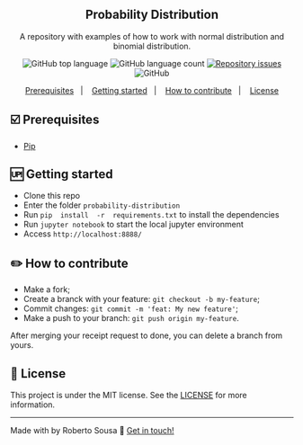 
<h2 align="center">
	Probability Distribution
</h2>

<p align="center">
A repository with examples of how to work with normal distribution and binomial distribution.
</p>
<p align="center">
  <img alt="GitHub top language" src="https://img.shields.io/github/languages/top/robertosousa1/probability-distribution.svg">
  
  <img alt="GitHub language count" src="https://img.shields.io/github/languages/count/robertosousa1/probability-distribution.svg">
  
  <a href="https://github.com/robertosousa1/probability-distribution/issues">
    <img alt="Repository issues" src="https://img.shields.io/github/issues/robertosousa1/probability-distribution.svg">
  </a>

  <img alt="GitHub" src="https://img.shields.io/github/license/robertosousa1/probability-distribution.svg">   
</p>

<p align="center">
  <a href="#ballot_box_with_check-prerequisites">Prerequisites</a>&nbsp;&nbsp;&nbsp;|&nbsp;&nbsp;&nbsp;
    <a href="#up-getting-started">Getting started</a>&nbsp;&nbsp;&nbsp;|&nbsp;&nbsp;&nbsp;
  <a href="#pencil2-how-to-contribute">How to contribute</a>&nbsp;&nbsp;&nbsp;|&nbsp;&nbsp;&nbsp;
  <a href="#memo-license">License</a>
</p>

## [](#prerequisites):ballot_box_with_check: Prerequisites
-   [Pip](https://pypi.org/project/pip/)

## [](#getting-started):up: Getting started

-   Clone this repo
-  Enter the folder `probability-distribution`
-  Run `pip  install  -r  requirements.txt` to install the dependencies
-  Run  `jupyter notebook`  to start the local jupyter environment
-  Access  `http://localhost:8888/`

## [](#how-to-contribute):pencil2: How to contribute

-   Make a fork;
-   Create a branck with your feature:  `git checkout -b my-feature`;
-   Commit changes:  `git commit -m 'feat: My new feature'`;
-   Make a push to your branch:  `git push origin my-feature`.

After merging your receipt request to done, you can delete a branch from yours.

## [](#license):memo: License
This project is under the MIT license. See the [LICENSE](https://github.com/robertosousa1/probability-distribution/blob/master/LICENSE)	 for more information.

----------

Made with by Roberto Sousa  👋  [Get in touch!](https://www.linkedin.com/in/robertosousa01/)
